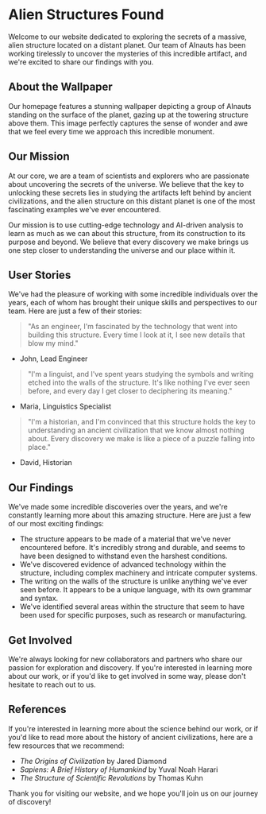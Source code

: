 <!--
Write me content for website with wallpaper which alt text is:

"A group of AInauts standing on the surface of a distant planet, with a massive, alien structure towering above them."

The name/title of the page should not be 1:1 copy of the alt text but rather a real content of the website which is using this wallpaper.

- Use markdown format 
- Start with the heading
- The content should look like a real website 
- Include real sections like references, contact, user stories, etc. use things relevant to the page purpose.
- Feel free to use structure like headings, bullets, numbering, blockquotes, paragraphs, horizontal lines, etc.
- You can use formatting like bold or _italic_
- You can include UTF-8 emojis
- Links should be only #hash anchors (and you can refer to the document itself)
- Do not include images
-->

<!--font:Montserrat-->

# Alien Structures Found

Welcome to our website dedicated to exploring the secrets of a massive, alien structure located on a distant planet. Our team of AInauts has been working tirelessly to uncover the mysteries of this incredible artifact, and we're excited to share our findings with you.

## About the Wallpaper

Our homepage features a stunning wallpaper depicting a group of AInauts standing on the surface of the planet, gazing up at the towering structure above them. This image perfectly captures the sense of wonder and awe that we feel every time we approach this incredible monument.

## Our Mission

At our core, we are a team of scientists and explorers who are passionate about uncovering the secrets of the universe. We believe that the key to unlocking these secrets lies in studying the artifacts left behind by ancient civilizations, and the alien structure on this distant planet is one of the most fascinating examples we've ever encountered.

Our mission is to use cutting-edge technology and AI-driven analysis to learn as much as we can about this structure, from its construction to its purpose and beyond. We believe that every discovery we make brings us one step closer to understanding the universe and our place within it.

## User Stories

We've had the pleasure of working with some incredible individuals over the years, each of whom has brought their unique skills and perspectives to our team. Here are just a few of their stories:

> "As an engineer, I'm fascinated by the technology that went into building this structure. Every time I look at it, I see new details that blow my mind."

- John, Lead Engineer

> "I'm a linguist, and I've spent years studying the symbols and writing etched into the walls of the structure. It's like nothing I've ever seen before, and every day I get closer to deciphering its meaning."

- Maria, Linguistics Specialist

> "I'm a historian, and I'm convinced that this structure holds the key to understanding an ancient civilization that we know almost nothing about. Every discovery we make is like a piece of a puzzle falling into place."

- David, Historian

## Our Findings

We've made some incredible discoveries over the years, and we're constantly learning more about this amazing structure. Here are just a few of our most exciting findings:

- The structure appears to be made of a material that we've never encountered before. It's incredibly strong and durable, and seems to have been designed to withstand even the harshest conditions.
- We've discovered evidence of advanced technology within the structure, including complex machinery and intricate computer systems.
- The writing on the walls of the structure is unlike anything we've ever seen before. It appears to be a unique language, with its own grammar and syntax.
- We've identified several areas within the structure that seem to have been used for specific purposes, such as research or manufacturing.

## Get Involved

We're always looking for new collaborators and partners who share our passion for exploration and discovery. If you're interested in learning more about our work, or if you'd like to get involved in some way, please don't hesitate to reach out to us.

## References

If you're interested in learning more about the science behind our work, or if you'd like to read more about the history of ancient civilizations, here are a few resources that we recommend:

- *The Origins of Civilization* by Jared Diamond
- *Sapiens: A Brief History of Humankind* by Yuval Noah Harari
- *The Structure of Scientific Revolutions* by Thomas Kuhn

Thank you for visiting our website, and we hope you'll join us on our journey of discovery!
